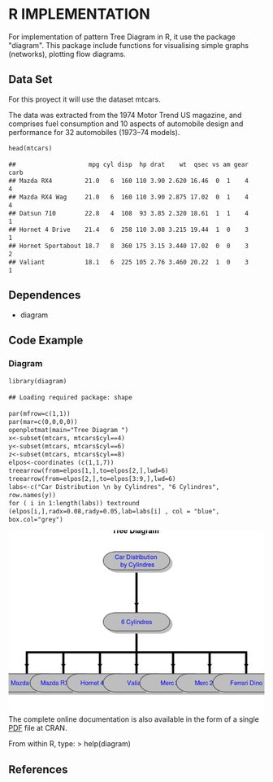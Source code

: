 R IMPLEMENTATION
================

For implementation of pattern Tree Diagram in R, it use the package
"diagram". This package include functions for visualising simple graphs
(networks), plotting flow diagrams.

Data Set
--------

For this proyect it will use the dataset mtcars.

The data was extracted from the 1974 Motor Trend US magazine, and
comprises fuel consumption and 10 aspects of automobile design and
performance for 32 automobiles (1973–74 models).

    head(mtcars)

    ##                    mpg cyl disp  hp drat    wt  qsec vs am gear carb
    ## Mazda RX4         21.0   6  160 110 3.90 2.620 16.46  0  1    4    4
    ## Mazda RX4 Wag     21.0   6  160 110 3.90 2.875 17.02  0  1    4    4
    ## Datsun 710        22.8   4  108  93 3.85 2.320 18.61  1  1    4    1
    ## Hornet 4 Drive    21.4   6  258 110 3.08 3.215 19.44  1  0    3    1
    ## Hornet Sportabout 18.7   8  360 175 3.15 3.440 17.02  0  0    3    2
    ## Valiant           18.1   6  225 105 2.76 3.460 20.22  1  0    3    1

Dependences
-----------

-   diagram

Code Example
------------

### Diagram

    library(diagram)

    ## Loading required package: shape

    par(mfrow=c(1,1))
    par(mar=c(0,0,0,0))
    openplotmat(main="Tree Diagram ")
    x<-subset(mtcars, mtcars$cyl==4)
    y<-subset(mtcars, mtcars$cyl==6)
    z<-subset(mtcars, mtcars$cyl==8)
    elpos<-coordinates (c(1,1,7))
    treearrow(from=elpos[1,],to=elpos[2,],lwd=6)  
    treearrow(from=elpos[2,],to=elpos[3:9,],lwd=6) 
    labs<-c("Car Distribution \n by Cylindres", "6 Cylindres",  row.names(y))
    for ( i in 1:length(labs)) textround (elpos[i,],radx=0.08,rady=0.05,lab=labs[i] , col = "blue", box.col="grey")

![](A61Tree_DiagramR_files/figure-markdown_strict/unnamed-chunk-2-1.png)<!-- -->
The complete online documentation is also available in the form of a
single
[PDF](https://cran.r-project.org/web/packages/diagram/diagram.pdf) file
at CRAN.

From within R, type: &gt; help(diagram)

References
----------
